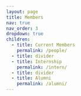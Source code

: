 ```yaml
---
layout: page
title: Members
nav: true
nav_order: 3
dropdown: true
children:
  - title: Current Members
    permalink: /people/
  - title: divider
  - title: Internship
    permalink: /intern/
  - title: divider
  - title: Alumni
    permalink: /alumni/
---
```

